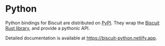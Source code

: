 # Python

Python bindings for Biscuit are distributed on [PyPI](https://pypi.org/project/biscuit-python). They wrap the [Biscuit Rust library](https://github.com/biscuit-auth/biscuit-rust), and provide a pythonic API.

Detailed documentation is available at <https://biscuit-python.netlify.app>.